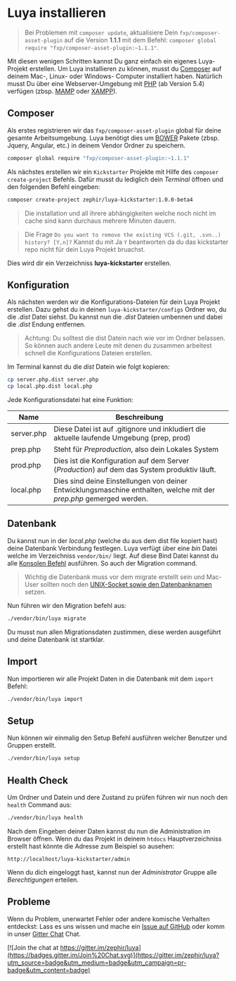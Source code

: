 Luya installieren
=================

> Bei Problemen mit `composer update`, aktualisiere Dein `fxp/composer-asset-plugin` auf die Version **1.1.1** mit dem Befehl: `composer global require "fxp/composer-asset-plugin:~1.1.1"`.

Mit diesen wenigen Schritten kannst Du ganz einfach ein eigenes Luya-Projekt erstellen. Um Luya installieren zu können, musst du [Composer](https://getcomposer.org/doc/00-intro.md#installation-linux-unix-osx) auf deinem Mac-, Linux- oder Windows- Computer installiert haben. Natürlich musst Du über eine Webserver-Umgebung mit [PHP](http://php.net) (ab Version 5.4) verfügen (zbsp. [MAMP](https://www.mamp.info/de/) oder [XAMPP](https://www.apachefriends.org/index.html)).

Composer
--------
Als erstes registrieren wir das `fxp/composer-asset-plugin` global für deine gesamte Arbeitsumgebung. Luya benötigt dies um [BOWER](http://bower.io) Pakete (zbsp. Jquery, Angular, etc.) in deinem Vendor Ordner zu speichern.

```sh
composer global require "fxp/composer-asset-plugin:~1.1.1"
```

Als nächstes erstellen wir ein `Kickstarter` Projekte mit Hilfe des `composer create-project` Befehls. Dafür musst du lediglich dein *Terminal* öffnen und den folgenden Befehl eingeben:

```sh
composer create-project zephir/luya-kickstarter:1.0.0-beta4
```

> Die installation und all ihrere abhängigkeiten welche noch nicht im cache sind kann durchaus mehrere Minuten dauern.

> Die Frage `Do you want to remove the existing VCS (.git, .svn..) history? [Y,n]?` Kannst du mit Ja `Y` beantworten da du das kickstarter repo nicht für dein Luya Projekt bruachst.

Dies wird dir ein Verzeichniss **luya-kickstarter** erstellen.


Konfiguration
-------------
Als nächsten werden wir die Konfigurations-Dateien für dein Luya Projekt erstellen. Dazu gehst du in deinen `luya-kickstarter/configs` Ordner wo, du die *.dist* Datei siehst.
Du kannst nun die *.dist* Dateien umbennen und dabei die *.dist* Endung entfernen.

> Achtung: Du solltest die dist Datein nach wie vor im Ordner belassen. So können auch andere Leute mit denen du zusammen arbeitest schnell die Konfigurations Dateien erstellen.

Im Terminal kannst du die *dist* Datein wie folgt kopieren:

```sh
cp server.php.dist server.php
cp local.php.dist local.php
```

Jede Konfigurationsdatei hat eine Funktion:

|Name          |Beschreibung
|--------      |-------------
|server.php    |Diese Datei ist auf .gitignore und inkludiert die aktuelle laufende Umgebung (prep, prod)
|prep.php      |Steht für *Preproduction*, also dein Lokales System
|prod.php      |Dies ist die Konfiguration auf dem Server (*Production*) auf dem das System produktiv läuft.
|local.php     |Dies sind deine Einstellungen von deiner Entwicklungsmaschine enthalten, welche mit der *prep.php* gemerged werden.


Datenbank
----------

Du kannst nun in der *local.php* (welche du aus dem dist file kopiert hast) deine Datenbank Verbindung festlegen. Luya verfügt über eine *bin* Datei welche im Verzeichniss `vendor/bin/` liegt. Auf diese Bind Datei kannst du alle [Konsolen Befehl](luya-console.md) ausführen. So auch der Migration command.


> Wichtig die Datenbank muss vor dem migrate erstellt sein und Mac-User sollten noch den [UNIX-Socket sowie den Datenbanknamen](install-mac.md) setzen.  

Nun führen wir den Migration befehl aus:

```sh
./vendor/bin/luya migrate
```

Du musst nun allen Migrationsdaten zustimmen, diese werden ausgeführt und deine Datenbank ist startklar.

Import
------
Nun importieren wir alle Projekt Daten in die Datenbank mit dem `import` Befehl:

```sh
./vendor/bin/luya import
```

Setup
-----
Nun können wir einmalig den Setup Befehl ausführen welcher Benutzer und Gruppen erstellt.

```sh
./vendor/bin/luya setup
```

Health Check
------------
Um Ordner und Datein und dere Zustand zu prüfen führen wir nun noch den `health` Command aus:

```sh
./vendor/bin/luya health
```

Nach dem Eingeben deiner Daten kannst du nun die Administration im Browser öffnen. Wenn du das Projekt in deinem `htdocs` Hauptverzeichniss erstellt hast könnte die Adresse zum Beispiel so ausehen:

```
http://localhost/luya-kickstarter/admin
```

Wenn du dich eingeloggt hast, kannst nun der *Administrator* Gruppe alle *Berechtigungen* erteilen.

Probleme
--------

Wenn du Problem, unerwartet Fehler oder andere komische Verhalten entdeckst: Lass es uns wissen und mache ein [Issue auf GitHub](https://github.com/zephir/luya/issues) oder komm in unser [Gitter Chat](https://gitter.im/zephir/luya) Chat. 

[![Join the chat at https://gitter.im/zephir/luya](https://badges.gitter.im/Join%20Chat.svg)](https://gitter.im/zephir/luya?utm_source=badge&utm_medium=badge&utm_campaign=pr-badge&utm_content=badge)
